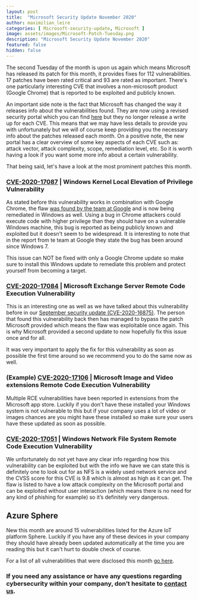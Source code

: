 ```yaml
---
layout: post
title:  "Microsoft Security Update November 2020"
author: maximilian_leire
categories: [ Microsoft-security-update, Microsoft ]
image: assets/images/Microsoft-Patch-Tuesday.png
description: "Microsoft Security Update November 2020"
featured: false
hidden: false
---
```



The second Tuesday of the month is upon us again which means Microsoft has released its patch for this month, it provides fixes for 112 vulnerabilities. 17 patches have been rated critical and 93 are rated as important. There's one particularly interesting CVE that involves a non-microsoft product (Google Chrome) that is reported to be exploited and publicly known.

An important side note is the fact that Microsoft has changed the way it releases info about the vulnerabilities found. They are now using a revised security portal which you can find [here](https://msrc.microsoft.com/update-guide/) but they no longer release a write up for each CVE. This means that we may have less details to provide you with unfortunately but we will of course keep providing you the necessary info about the patches released each month. On a positive note, the new portal has a clear overview of some key aspects of each CVE such as: attack vector, attack complexity, scope, remediation level, etc. So it is worth having a look if you want some more info about a certain vulnerability.

That being said, let's have a look at the most prominent patches this month.


### [CVE-2020-17087](https://msrc.microsoft.com/update-guide/en-US/vulnerability/CVE-2020-17087) | **Windows Kernel Local Elevation of Privilege Vulnerability**
As stated before this vulnerability works in combination with Google Chrome, the flaw [was found by the team at Google](https://bugs.chromium.org/p/project-zero/issues/detail?id=2104) and is now being remediated in Windows as well. Using a bug in Chrome attackers could execute code with higher privilege than they should have on a vulnerable Windows machine, this bug is reported as being publicly known and exploited but it doesn't seem to be widespread. It is interesting to note that in the report from te team at Google they state the bug has been around since Windows 7.

This issue can NOT be fixed with only a Google Chrome update so make sure to install this Windows update to remediate this problem and protect yourself from becoming a target.



### [CVE-2020-17084](https://portal.msrc.microsoft.com/en-US/security-guidance/advisory/CVE-2020-17084) | **Microsoft Exchange Server Remote Code Execution Vulnerability**
This is an interesting one as well as we have talked about this vulnerability before in our [September security update (CVE-2020-16875)](https://ordina-cyber.github.io/microsoft-security-update-september-2020/). The person that found this vulnerability back then has managed to bypass the patch Microsoft provided which means the flaw was exploitable once again. This is why Microsoft provided a second update to now hopefully fix this issue once and for all.

It was very important to apply the fix for this vulnerability as soon as possible the first time around so we recommend you to do the same now as well.


### (Example) [CVE-2020-17106](https://msrc.microsoft.com/update-guide/en-US/vulnerability/CVE-2020-17106) | **Microsoft Image and Video extensions Remote Code Execution Vulnerability**
Multiple RCE vulnerabilities have been reported in extensions from the Microsoft app store. Luckily if you don't have these installed your Windows system is not vulnerable to this but if your company uses a lot of video or images chances are you might have these installed so make sure your users have these updated as soon as possible.


### [CVE-2020-17051](https://msrc.microsoft.com/update-guide/en-US/vulnerability/CVE-2020-17051) | **Windows Network File System Remote Code Execution Vulnerability**
We unfortunately do not yet have any clear info regarding how this vulnerability can be exploited but with the info we have we can state this is definitely one to look out for as NFS is a widely used network service and the CVSS score for this CVE is 9.8 which is almost as high as it can get. The flaw is listed to have a low attack complexity on the Microsoft portal and can be exploited without user interaction (which means there is no need for any kind of phishing for example) so it’s definitely very dangerous.

## Azure Sphere
New this month are around 15 vulnerabilities listed for the Azure IoT platform Sphere. Luckily if you have any of these devices in your company they should have already been updated automatically at the time you are reading this but it can't hurt to double check of course.


For a list of all vulnerabilities that were disclosed this month [go here](https://msrc.microsoft.com/update-guide).

### If you need any assistance or have any questions regarding cybersecurity within your company, don’t hesitate to [contact us](https://www.ordina.be/diensten/security-and-privacy/).
